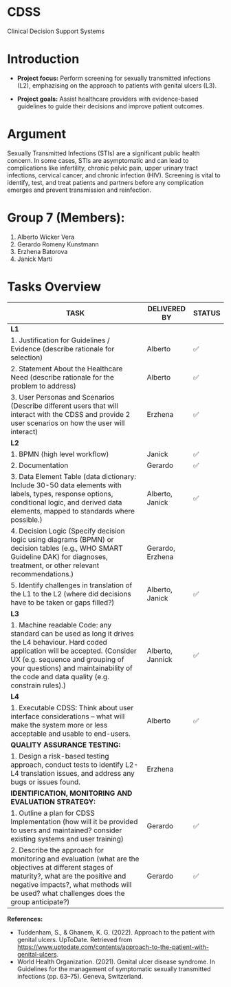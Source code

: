 # CDSS
Clinical Decision Support Systems

# Introduction
- **Project focus:** Perform screening for sexually transmitted infections (L2), emphazising on the approach to patients with genital ulcers (L3).

- **Project goals:** Assist healthcare providers with evidence-based guidelines to guide their decisions and improve patient outcomes.

# Argument
Sexually Transmitted Infections (STIs) are a significant public health concern. In some cases, STIs are asymptomatic and can lead to complications like infertility, chronic pelvic pain, upper urinary tract infections, cervical cancer, and chronic infection (HIV). Screening is vital to identify, test, and treat patients and partners before any complication emerges and prevent transmission and reinfection.

# Group 7 (Members):
1. Alberto Wicker Vera
2. Gerardo Romeny Kunstmann
3. Erzhena Batorova
4. Janick Marti

# Tasks Overview

| **TASK** | **DELIVERED BY** | **STATUS** |
|----------|------------------|------------|
| **L1** | | |
| 1. Justification for Guidelines / Evidence (describe rationale for selection) | Alberto | ✅ |
| 2. Statement About the Healthcare Need (describe rationale for the problem to address) | Alberto | ✅ |
| 3. User Personas and Scenarios (Describe different users that will interact with the CDSS and provide 2 user scenarios on how the user will interact) | Erzhena | ✅ |
| **L2** | | |
| 1. BPMN (high level workflow) | Janick |✅|
| 2. Documentation | Gerardo |✅|
| 3. Data Element Table (data dictionary: Include 30-50 data elements with labels, types, response options, conditional logic, and derived data elements, mapped to standards where possible.) | Alberto, Janick| ✅|
| 4. Decision Logic (Specify decision logic using diagrams (BPMN) or decision tables (e.g., WHO SMART Guideline DAK) for diagnoses, treatment, or other relevant recommendations.) | Gerardo, Erzhena| |
| 5. Identify challenges in translation of the L1 to the L2 (where did decisions have to be taken or gaps filled?) | Alberto, Janick | ✅|
| **L3** | | |
| 1. Machine readable Code: any standard can be used as long it drives the L4 behaviour. Hard coded application will be accepted. (Consider UX (e.g. sequence and grouping of your questions) and maintainability of the code and data quality (e.g. constrain rules).) | Alberto, Jannick | ✅ |
| **L4** | | |
| 1. Executable CDSS: Think about user interface considerations – what will make the system more or less acceptable and usable to end-users. | Alberto |✅|
| **QUALITY ASSURANCE TESTING:** | | |
| 1. Design a risk-based testing approach, conduct tests to identify L2-L4 translation issues, and address any bugs or issues found. | Erzhena| |
| **IDENTIFICATION, MONITORING AND EVALUATION STRATEGY:** | | |
| 1. Outline a plan for CDSS Implementation (how will it be provided to users and maintained? consider existing systems and user training) | Gerardo |✅|
| 2. Describe the approach for monitoring and evaluation (what are the objectives at different stages of maturity?, what are the positive and negative impacts?, what methods will be used? what challenges does the group anticipate?) | Gerardo |✅|


**References:**
- Tuddenham, S., & Ghanem, K. G. (2022). Approach to the patient with genital ulcers. UpToDate. Retrieved from https://www.uptodate.com/contents/approach-to-the-patient-with-genital-ulcers.
- World Health Organization. (2021). Genital ulcer disease syndrome. In Guidelines for the management of symptomatic sexually transmitted infections (pp. 63–75). Geneva, Switzerland.
